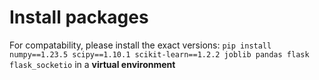 # Install packages
For compatability, please install the exact versions: `pip install numpy==1.23.5 scipy==1.10.1 scikit-learn==1.2.2 joblib pandas flask flask_socketio` in a **virtual environment**
